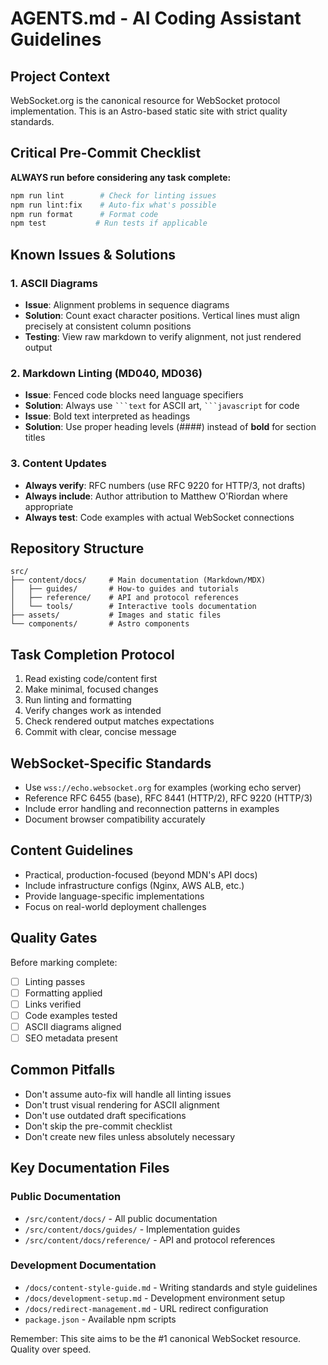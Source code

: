 # AGENTS.md - AI Coding Assistant Guidelines

## Project Context

WebSocket.org is the canonical resource for WebSocket protocol implementation.
This is an Astro-based static site with strict quality standards.

## Critical Pre-Commit Checklist

**ALWAYS run before considering any task complete:**

```bash
npm run lint        # Check for linting issues
npm run lint:fix    # Auto-fix what's possible
npm run format      # Format code
npm test           # Run tests if applicable
```

## Known Issues & Solutions

### 1. ASCII Diagrams

- **Issue**: Alignment problems in sequence diagrams
- **Solution**: Count exact character positions. Vertical lines must align
  precisely at consistent column positions
- **Testing**: View raw markdown to verify alignment, not just rendered output

### 2. Markdown Linting (MD040, MD036)

- **Issue**: Fenced code blocks need language specifiers
- **Solution**: Always use ` ```text ` for ASCII art, ` ```javascript ` for code
- **Issue**: Bold text interpreted as headings
- **Solution**: Use proper heading levels (####) instead of **bold** for section
  titles

### 3. Content Updates

- **Always verify**: RFC numbers (use RFC 9220 for HTTP/3, not drafts)
- **Always include**: Author attribution to Matthew O'Riordan where appropriate
- **Always test**: Code examples with actual WebSocket connections

## Repository Structure

```text
src/
├── content/docs/     # Main documentation (Markdown/MDX)
│   ├── guides/       # How-to guides and tutorials
│   ├── reference/    # API and protocol references
│   └── tools/        # Interactive tools documentation
├── assets/           # Images and static files
└── components/       # Astro components
```

## Task Completion Protocol

1. Read existing code/content first
2. Make minimal, focused changes
3. Run linting and formatting
4. Verify changes work as intended
5. Check rendered output matches expectations
6. Commit with clear, concise message

## WebSocket-Specific Standards

- Use `wss://echo.websocket.org` for examples (working echo server)
- Reference RFC 6455 (base), RFC 8441 (HTTP/2), RFC 9220 (HTTP/3)
- Include error handling and reconnection patterns in examples
- Document browser compatibility accurately

## Content Guidelines

- Practical, production-focused (beyond MDN's API docs)
- Include infrastructure configs (Nginx, AWS ALB, etc.)
- Provide language-specific implementations
- Focus on real-world deployment challenges

## Quality Gates

Before marking complete:

- [ ] Linting passes
- [ ] Formatting applied
- [ ] Links verified
- [ ] Code examples tested
- [ ] ASCII diagrams aligned
- [ ] SEO metadata present

## Common Pitfalls

- Don't assume auto-fix will handle all linting issues
- Don't trust visual rendering for ASCII alignment
- Don't use outdated draft specifications
- Don't skip the pre-commit checklist
- Don't create new files unless absolutely necessary

## Key Documentation Files

### Public Documentation

- `/src/content/docs/` - All public documentation
- `/src/content/docs/guides/` - Implementation guides
- `/src/content/docs/reference/` - API and protocol references

### Development Documentation

- `/docs/content-style-guide.md` - Writing standards and style guidelines
- `/docs/development-setup.md` - Development environment setup
- `/docs/redirect-management.md` - URL redirect configuration
- `package.json` - Available npm scripts

Remember: This site aims to be the #1 canonical WebSocket resource. Quality over
speed.
